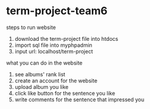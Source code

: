 # term-project-team6
steps to run website
1. download the term-project file into htdocs
2. import sql file into myphpadmin
3. input url: localhost/term-project

what you can do in the website
1. see albums' rank list
2. create an account for the website
3. upload album you like
4. click like button for the sentence you like
5. write comments for the sentence that impressed you
